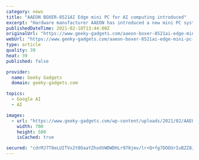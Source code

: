 ```yaml
---
category: news
title: "AAEON BOXER-8521AI Edge mini PC for AI computing introduced"
excerpt: "Hardware manufacturer AAEON has introduced a new mini PC system designed specifically for artificial intelligence computing and taking the form of the"
publishedDateTime: 2021-02-18T13:44:00Z
originalUrl: "https://www.geeky-gadgets.com/aaeon-boxer-8521ai-edge-mini-pc-18-02-2021/"
webUrl: "https://www.geeky-gadgets.com/aaeon-boxer-8521ai-edge-mini-pc-18-02-2021/"
type: article
quality: 39
heat: 39
published: false

provider:
  name: Geeky Gadgets
  domain: geeky-gadgets.com

topics:
  - Google AI
  - AI

images:
  - url: "https://www.geeky-gadgets.com/wp-content/uploads/2021/02/AAEON-BOXER-8521AI-Edge-mini-PC.jpg"
    width: 700
    height: 500
    isCached: true

secured: "cdrMJ7T8eLUITVx2t0OaaYZhodVWDWDHLr970jmv/lr+Q+fg7DOOUrIuBZZ8J2qb36i/ZaLx/OvkK7BFW8Gorf31XvpYivwsT6zeyAWgjs3icH5h/43vzn1YneABFg//qZzRBUMrXxW8Ofv7AYhn8O2FCsUax3ArAZYR+WePgR1JI59UBQKH/xgX9khFXbld47+g6yDWJHZPY8s0W+tePHJGMIe9dp1x/R1/+pkPBHjzhqB5t3baICKKZsS7eFp3scCofedBhJGCXdWJNveuQkW5JNL2DXb8CHgCtf/5rkHkfTP2vvqyg7BhvSu0H8TIiNg4qZhN9O1qHMkwugyUO7djfmUZ19mTqHrZrOqltaY=;g8ERykYCkrPKX8r8cI+Tfg=="
---
```


